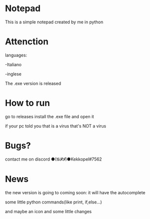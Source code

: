 # Notepad
This is a simple notepad created by me in python

# Attenction
languages:

-Italiano

-inglese

The .exe version is released

# How to run
go to releases install the .exe file and open it

if your pc told you that is a virus that's NOT a virus

# Bugs?
contact me on discord ●(𝓖𝓟𝓘)●Kekkopel#7562

# News
the new version is going to coming soon:
it will have the autocomplete

some little python commands(like print, if,else...)

and maybe an icon and some little changes
